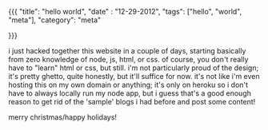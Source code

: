 {{{
    "title": "hello world",
    "date" : "12-29-2012",
    "tags": ["hello", "world", "meta"],
    "category": "meta"

}}}

i just hacked together this website in a couple of days, starting basically from zero knowledge of node, js, html, or css. of course, you don't really have to "learn" html or css, but still. i'm not particularly proud of the design; it's pretty ghetto, quite honestly, but it'll suffice for now. it's not like i'm even hosting this on my own domain or anything; it's only on heroku so i don't have to always locally run my node app, but i guess that's a good enough reason to get rid of the 'sample' blogs i had before and post some content!

merry christmas/happy holidays!

